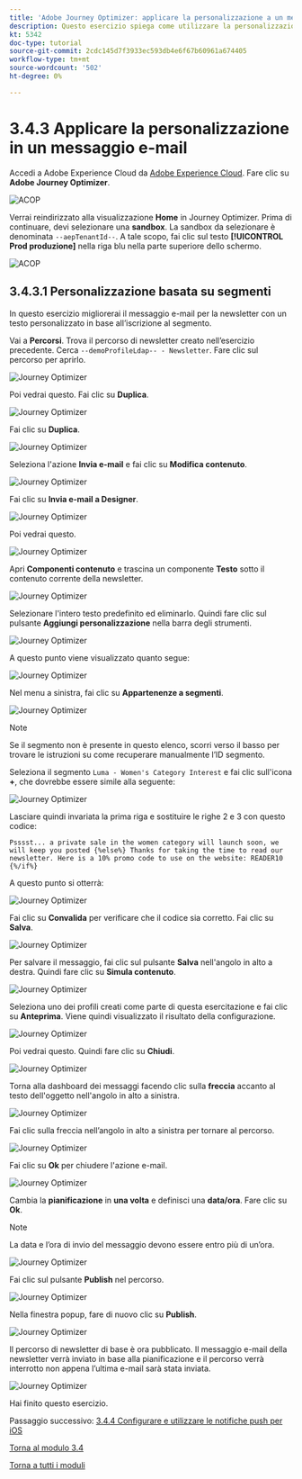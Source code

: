 ```yaml
---
title: 'Adobe Journey Optimizer: applicare la personalizzazione a un messaggio e-mail'
description: Questo esercizio spiega come utilizzare la personalizzazione dei segmenti all’interno di un contenuto e-mail
kt: 5342
doc-type: tutorial
source-git-commit: 2cdc145d7f3933ec593db4e6f67b60961a674405
workflow-type: tm+mt
source-wordcount: '502'
ht-degree: 0%

---
```


# 3.4.3 Applicare la personalizzazione in un messaggio e-mail

Accedi a Adobe Experience Cloud da [Adobe Experience Cloud](https://experience.adobe.com). Fare clic su **Adobe Journey Optimizer**.

![ACOP](./../../../modules/ajo-b2c/module3.2/images/acophome.png)

Verrai reindirizzato alla visualizzazione **Home** in Journey Optimizer. Prima di continuare, devi selezionare una **sandbox**. La sandbox da selezionare è denominata ``--aepTenantId--``. A tale scopo, fai clic sul testo **[!UICONTROL Prod produzione]** nella riga blu nella parte superiore dello schermo.

![ACOP](./../../../modules/ajo-b2c/module3.2/images/acoptriglp.png)

## 3.4.3.1 Personalizzazione basata su segmenti

In questo esercizio migliorerai il messaggio e-mail per la newsletter con un testo personalizzato in base all’iscrizione al segmento.

Vai a **Percorsi**. Trova il percorso di newsletter creato nell’esercizio precedente. Cerca `--demoProfileLdap-- - Newsletter`. Fare clic sul percorso per aprirlo.

![Journey Optimizer](./images/sbp1.png)

Poi vedrai questo. Fai clic su **Duplica**.

![Journey Optimizer](./images/sbp2.png)

Fai clic su **Duplica**.

![Journey Optimizer](./images/sbp3.png)

Seleziona l&#39;azione **Invia e-mail** e fai clic su **Modifica contenuto**.

![Journey Optimizer](./images/sbp3a.png)

Fai clic su **Invia e-mail a Designer**.

![Journey Optimizer](./images/sbp4.png)

Poi vedrai questo.

![Journey Optimizer](./images/sbp5.png)

Apri **Componenti contenuto** e trascina un componente **Testo** sotto il contenuto corrente della newsletter.

![Journey Optimizer](./images/sbp6.png)

Selezionare l&#39;intero testo predefinito ed eliminarlo. Quindi fare clic sul pulsante **Aggiungi personalizzazione** nella barra degli strumenti.

![Journey Optimizer](./images/sbp7.png)

A questo punto viene visualizzato quanto segue:

![Journey Optimizer](./images/seg1.png)

Nel menu a sinistra, fai clic su **Appartenenze a segmenti**.

![Journey Optimizer](./images/seg2.png)

>[!NOTE]
>
>Se il segmento non è presente in questo elenco, scorri verso il basso per trovare le istruzioni su come recuperare manualmente l’ID segmento.

Seleziona il segmento `Luma - Women's Category Interest` e fai clic sull&#39;icona **+**, che dovrebbe essere simile alla seguente:

![Journey Optimizer](./images/seg3.png)

Lasciare quindi invariata la prima riga e sostituire le righe 2 e 3 con questo codice:

``
    Psssst... a private sale in the women category will launch soon, we will keep you posted
{%else%}
    Thanks for taking the time to read our newsletter. Here is a 10% promo code to use on the website: READER10
{%/if%}
``

A questo punto si otterrà:

![Journey Optimizer](./images/seg4.png)

Fai clic su **Convalida** per verificare che il codice sia corretto. Fai clic su **Salva**.

![Journey Optimizer](./images/sbp8.png)

Per salvare il messaggio, fai clic sul pulsante **Salva** nell&#39;angolo in alto a destra. Quindi fare clic su **Simula contenuto**.

![Journey Optimizer](./images/sbp9.png)

Seleziona uno dei profili creati come parte di questa esercitazione e fai clic su **Anteprima**. Viene quindi visualizzato il risultato della configurazione.

![Journey Optimizer](./images/sbp10.png)

Poi vedrai questo. Quindi fare clic su **Chiudi**.

![Journey Optimizer](./images/sbp10fff.png)

Torna alla dashboard dei messaggi facendo clic sulla **freccia** accanto al testo dell&#39;oggetto nell&#39;angolo in alto a sinistra.

![Journey Optimizer](./images/sbp11.png)

Fai clic sulla freccia nell’angolo in alto a sinistra per tornare al percorso.

![Journey Optimizer](./images/oc79afff.png)

Fai clic su **Ok** per chiudere l&#39;azione e-mail.

![Journey Optimizer](./images/oc79bfff.png)

Cambia la **pianificazione** in **una volta** e definisci una **data/ora**. Fare clic su **Ok**.

>[!NOTE]
>
>La data e l’ora di invio del messaggio devono essere entro più di un’ora.

![Journey Optimizer](./images/sbp18.png)

Fai clic sul pulsante **Publish** nel percorso.

![Journey Optimizer](./images/sbp19.png)

Nella finestra popup, fare di nuovo clic su **Publish**.

![Journey Optimizer](./images/sbp20.png)

Il percorso di newsletter di base è ora pubblicato. Il messaggio e-mail della newsletter verrà inviato in base alla pianificazione e il percorso verrà interrotto non appena l’ultima e-mail sarà stata inviata.

![Journey Optimizer](./images/sbp20fff.png)

Hai finito questo esercizio.

Passaggio successivo: [3.4.4 Configurare e utilizzare le notifiche push per iOS](./ex4.md)

[Torna al modulo 3.4](./journeyoptimizer.md)

[Torna a tutti i moduli](../../../overview.md)
